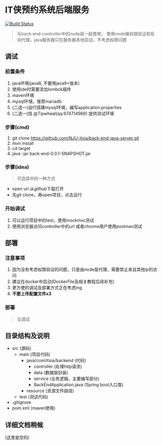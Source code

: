 # IT侠预约系统后端服务

[![Build Status](https://www.travis-ci.org/NJU-itxia/back-end-java-server.svg?branch=master)](https://www.travis-ci.org/NJU-itxia/back-end-java-server)

> 与back-end-controller中的node层一起使用， 使用node做权限验证和反向代理，java服务器只在服务器本地启动，不考虑权限问题

## 调试

### 前置条件

1. java环境(java8, 不要用java9+版本)
2. 使用ide时需要添加lombok插件
3. maven环境
4. mysql环境，推荐mariadb
5. (二选一)自行搭建mysql环境，编写application.properties
6. (二选一)找 @Tipwheal(qq:674714966) 提供测试环境

### 步骤(cmd)

1. git clone https://github.com/NJU-itxia/back-end-java-server.git
2. mvn install
3. cd target
4. java -jar back-end-0.0.1-SNAPSHOT.jar

### 步骤(idea)

> 可选其中的一种方式

- open url 从github下载打开
- 先git clone，再open项目，点击运行

### 开始调试

1. 可以运行项目中的test，使用mockmvc测试
2. 使用浏览器访问controller中的url 或者chrome用户使用postman测试

## 部署

### 注意事项

1. 因为没有考虑权限验证的问题，只是由node层代理，需要禁止来自其他ip的访问
2. 建议在docker中启动(DockerFile及相关教程后续补充)
3. 更方便的调试及部署方式正在考虑ing
4. **不要上传配置文件x3**

### 部署

> 见调试

## 目录结构及说明

- src (源码)
    - main (项目代码)
        - java/com/itxia/backend (代码)
            - controller (处理http请求)
            - data (数据层封装)
            - service (业务逻辑，主要编写部分)
            - BackEndApplication.java (Spring boot入口类)
        - resource (资源文件路径)
    - test (测试代码)
- .gitignore
- pom.xml (maven使用)

## 详细文档稍候

(这里是空的)